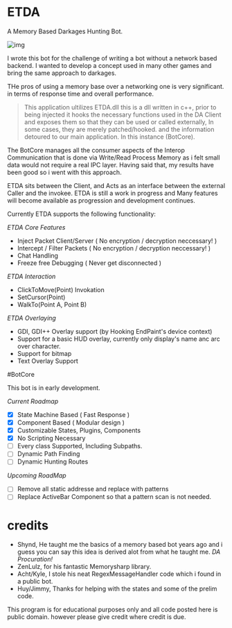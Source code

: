 # ETDA
A Memory Based Darkages Hunting Bot.

![img](http://s32.postimg.org/ok7drfpqd/etda.png)

I wrote this bot for the challenge of writing a bot without a network based backend.
I wanted to develop a concept used in many other games and bring the same approach to darkages.

THe pros of using a memory base over a networking one is very significant.
in terms of response time and overall performance.

> This application ultilizes ETDA.dll
this is a dll written in c++, prior to being injected it hooks the necessary functions used in the DA Client
and exposes them so that they can be used or called externally, In some cases, they are merely patched/hooked.
and the information detoured to our main application. In this instance (BotCore).

The BotCore manages all the consumer aspects of the Interop Communication that is done via Write/Read Process Memory
as i felt small data would not require a real IPC layer. Having said that, my results have been good so i went with this approach.

ETDA sits between the Client, and Acts as an interface between the external Caller and the invokee.
ETDA is still a work in progress and Many features will become available as progression and development continues.

Currently ETDA supports the following functionality:

*ETDA Core Features*
- Inject Packet Client/Server   ( No encryption / decryption neccessary! )
- Intercept / Filter Packets    ( No encryption / decryption neccessary! )
- Chat Handling
- Freeze free Debugging         ( Never get disconnected )


*ETDA Interaction*
- ClickToMove(Point) Invokation
- SetCursor(Point)
- WalkTo(Point A, Point B)

*ETDA Overlaying*
- GDI, GDI++ Overlay support (by Hooking EndPaint's device context)
- Support for a basic HUD overlay, currently only display's name anc arc over character.
- Support for bitmap
- Text Overlay Support


#BotCore

This bot is in early development.

*Current Roadmap*
- [x] State Machine Based   ( Fast Response  )
- [x] Component Based       ( Modular design )
- [x] Customizable States, Plugins, Components
- [x] No Scripting Necessary
- [ ] Every class Supported, Including Subpaths.
- [ ] Dynamic Path Finding
- [ ] Dynamic Hunting Routes

*Upcoming RoadMap*
- [ ] Remove all static addresse and replace with patterns
- [ ] Replace ActiveBar Component so that a pattern scan is not needed.

# credits

- Shynd, He taught me the basics of a memory based bot years ago and i guess you can say this idea is derived alot from what he taught me. *DA Procuration!*
- ZenLulz, for his fantastic Memorysharp library.
- Acht/Kyle, I stole his neat RegexMessageHandler code which i found in a public bot.
- Huy/Jimmy, Thanks for helping with the states and some of the prelim code.

This program is for educational purposes only and all code posted here is public domain.
however please give credit where credit is due.

